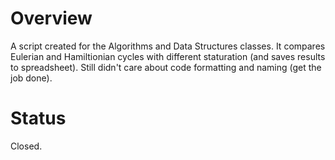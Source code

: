 # Overview
A script created for the Algorithms and Data Structures classes. It compares Eulerian and Hamiltionian cycles with different staturation (and saves results to spreadsheet). Still didn't care about code formatting and naming (get the job done).

# Status
Closed.
